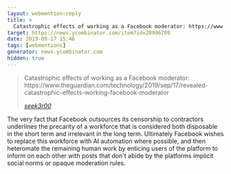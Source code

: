 ```yaml
---
layout: webmention-reply
title: >
  Catastrophic effects of working as a Facebook moderator: https://www.theguardian.com/technology/2019/sep/17/revealed-catastrophic-effects-working-facebook-moderator
target: https://news.ycombinator.com/item?id=20996709
date: 2019-09-17 15:46
tags: [webmentions]
generator: news.ycombinator.com
hidden: true
---
```



<blockquote class="p-in-reply-to h-cite">
<p class="p-content">Catastrophic effects of working as a Facebook moderator: https://www.theguardian.com/technology/2019/sep/17/revealed-catastrophic-effects-working-facebook-moderator</p>
<cite class="p-author"><a href="https://news.ycombinator.com/item?id=20994076" rel="nofollow external">seek3r00</a></cite>
</blockquote>

The very fact that Facebook outsources its censorship to contractors underlines the precarity of a workforce that is considered both disposable in the short term and irrelevant in the long term. Ultimately Facebook wishes to replace this workforce with AI automation where possible, and then heteromate the remaining human work by enticing users of the platform to inform on each other with posts that don't abide by the platforms implicit social norms or opaque moderation rules.
